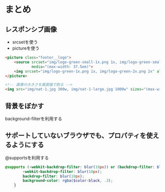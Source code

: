 # まとめ

## レスポンシブ画像

- srcsetを使う
- pictureを使う

```html
<picture class="footer__logo">
    <source srcset="img/logo-green-small-1x.png 1x, img/logo-green-small-2x.png 2x"
            media="(max-width: 37.5em)">
    <img srcset="img/logo-green-1x.png 1x, img/logo-green-2x.png 2x" alt="Full logo" src="img/logo-green-2x.png">
</picture>
```

```html
<!-- 画像の大きさを画面幅で割る -->
<img src="img/nat-1.jpg 300w, img/nat-1-large.jpg 1000w" sizes="(max-width: 900px) 20vw, (max-width: 600px) 30vw">
```

## 背景をぼかす

background-filterを利用する

## サポートしていないブラウザでも、プロパティを使えるようにする

@supportsを利用する

```scss
@supports (-webkit-backdrop-filter: blur(10px)) or (backdrop-filter: blur(10px)) {
        -webkit-backdrop-filter: blur(10px);
        backdrop-filter: blur(10px);
        background-color: rgba($color-black, .3);
    }
```
